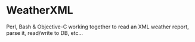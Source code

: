 # WeatherXML
Perl, Bash & Objective-C working together to read an XML weather report, parse it, read/write to DB, etc...
